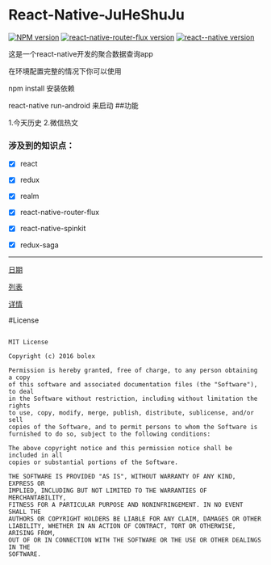 # React-Native-JuHeShuJu

[![NPM version](https://img.shields.io/badge/npm-3.10.9-green.svg)](https://github.com/jeasinlee/Gank2016/)
[![react-native-router-flux version](https://img.shields.io/badge/react--native--router--flux-3.37.0-brightgreen.svg)](https://github.com/aksonov/react-native-router-flux)
[![react--native version](https://img.shields.io/badge/react--native-0.39.2-green.svg)](https://github.com/facebook/react-native/)

这是一个react-native开发的聚合数据查询app

在环境配置完整的情况下你可以使用

npm install 安装依赖

react-native run-android 来启动
##功能

1.今天历史
2.微信热文


### 涉及到的知识点：

- [X] react 
- [X] redux
- [X] realm
- [X] react-native-router-flux
- [X] react-native-spinkit
- [X] redux-saga


---

[日期](https://github.com/BolexLiu/React-Native-JuHeShuJu/blob/master/rili.jpg)

[列表](https://github.com/BolexLiu/React-Native-JuHeShuJu/blob/master/list.jpg)

[详情](https://github.com/BolexLiu/React-Native-JuHeShuJu/blob/master/xiangqing.jpg)

#License

```

MIT License

Copyright (c) 2016 bolex

Permission is hereby granted, free of charge, to any person obtaining a copy
of this software and associated documentation files (the "Software"), to deal
in the Software without restriction, including without limitation the rights
to use, copy, modify, merge, publish, distribute, sublicense, and/or sell
copies of the Software, and to permit persons to whom the Software is
furnished to do so, subject to the following conditions:

The above copyright notice and this permission notice shall be included in all
copies or substantial portions of the Software.

THE SOFTWARE IS PROVIDED "AS IS", WITHOUT WARRANTY OF ANY KIND, EXPRESS OR
IMPLIED, INCLUDING BUT NOT LIMITED TO THE WARRANTIES OF MERCHANTABILITY,
FITNESS FOR A PARTICULAR PURPOSE AND NONINFRINGEMENT. IN NO EVENT SHALL THE
AUTHORS OR COPYRIGHT HOLDERS BE LIABLE FOR ANY CLAIM, DAMAGES OR OTHER
LIABILITY, WHETHER IN AN ACTION OF CONTRACT, TORT OR OTHERWISE, ARISING FROM,
OUT OF OR IN CONNECTION WITH THE SOFTWARE OR THE USE OR OTHER DEALINGS IN THE
SOFTWARE.
```
